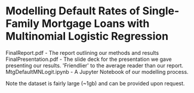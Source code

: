 # Modelling Default Rates of Single-Family Mortgage Loans with Multinomial Logistic Regression

FinalReport.pdf - The report outlining our methods and results
FinalPresentation.pdf - The slide deck for the presentation we gave presenting our results. 'Friendlier' to the average reader than our report.
MtgDefaultMNLogit.ipynb - A Jupyter Notebook of our modelling process.

Note the dataset is fairly large (~1gb) and can be provided upon request.
